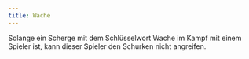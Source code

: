 ```yaml
---
title: Wache
---
```


Solange ein Scherge mit dem Schlüsselwort Wache im Kampf mit einem Spieler ist, kann dieser Spieler den Schurken nicht angreifen.